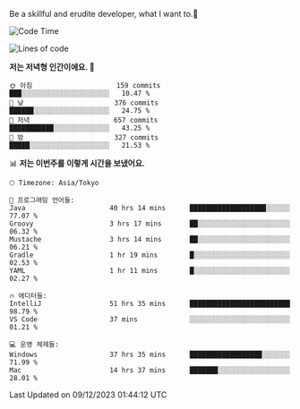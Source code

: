 Be a skillful and erudite developer, what I want to.👶

<!--START_SECTION:waka-->
![Code Time](http://img.shields.io/badge/Code%20Time-327%20hrs%2033%20mins-blue)

![Lines of code](https://img.shields.io/badge/%EC%A0%80%EB%8A%94%20%EC%97%AC%ED%83%9C%EA%B9%8C%EC%A7%80%20-744.5%20thousand%20%EC%A4%84%EC%9D%98%20%EC%BD%94%EB%93%9C%EB%A5%BC%20%EC%9E%91%EC%84%B1%ED%96%88%EC%96%B4%EC%9A%94.-blue)

**저는 저녁형 인간이에요. 🦉** 

```text
🌞 아침                     159 commits         ███░░░░░░░░░░░░░░░░░░░░░░   10.47 % 
🌆 낮　                     376 commits         ██████░░░░░░░░░░░░░░░░░░░   24.75 % 
🌃 저녁                     657 commits         ███████████░░░░░░░░░░░░░░   43.25 % 
🌙 밤　                     327 commits         █████░░░░░░░░░░░░░░░░░░░░   21.53 % 
```


📊 **저는 이번주를 이렇게 시간을 보냈어요.** 

```text
🕑︎ Timezone: Asia/Tokyo

💬 프로그래밍 언어들: 
Java                     40 hrs 14 mins      ███████████████████░░░░░░   77.07 % 
Groovy                   3 hrs 17 mins       ██░░░░░░░░░░░░░░░░░░░░░░░   06.32 % 
Mustache                 3 hrs 14 mins       ██░░░░░░░░░░░░░░░░░░░░░░░   06.21 % 
Gradle                   1 hr 19 mins        █░░░░░░░░░░░░░░░░░░░░░░░░   02.53 % 
YAML                     1 hr 11 mins        █░░░░░░░░░░░░░░░░░░░░░░░░   02.27 % 

🔥 에디터들: 
IntelliJ                 51 hrs 35 mins      █████████████████████████   98.79 % 
VS Code                  37 mins             ░░░░░░░░░░░░░░░░░░░░░░░░░   01.21 % 

💻 운영 체제들: 
Windows                  37 hrs 35 mins      ██████████████████░░░░░░░   71.99 % 
Mac                      14 hrs 37 mins      ███████░░░░░░░░░░░░░░░░░░   28.01 % 
```


 Last Updated on 09/12/2023 01:44:12 UTC
<!--END_SECTION:waka-->

